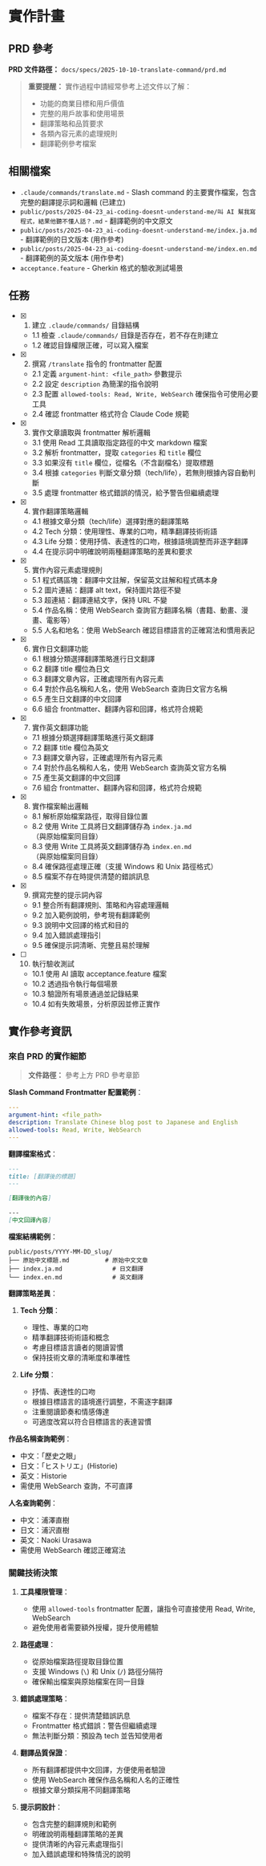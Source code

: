 # 實作計畫

## PRD 參考

**PRD 文件路徑：** `docs/specs/2025-10-10-translate-command/prd.md`

> **重要提醒：** 實作過程中請經常參考上述文件以了解：
>
> - 功能的商業目標和用戶價值
> - 完整的用戶故事和使用場景
> - 翻譯策略和品質要求
> - 各類內容元素的處理規則
> - 翻譯範例參考檔案

## 相關檔案

- `.claude/commands/translate.md` - Slash command 的主要實作檔案，包含完整的翻譯提示詞和邏輯 (已建立)
- `public/posts/2025-04-23_ai-coding-doesnt-understand-me/叫 AI 幫我寫程式，結果他聽不懂人話？.md` - 翻譯範例的中文原文
- `public/posts/2025-04-23_ai-coding-doesnt-understand-me/index.ja.md` - 翻譯範例的日文版本 (用作參考)
- `public/posts/2025-04-23_ai-coding-doesnt-understand-me/index.en.md` - 翻譯範例的英文版本 (用作參考)
- `acceptance.feature` - Gherkin 格式的驗收測試場景

## 任務

- [x] 1. 建立 `.claude/commands/` 目錄結構
  - 1.1 檢查 `.claude/commands/` 目錄是否存在，若不存在則建立
  - 1.2 確認目錄權限正確，可以寫入檔案

- [x] 2. 撰寫 `/translate` 指令的 frontmatter 配置
  - 2.1 定義 `argument-hint: <file_path>` 參數提示
  - 2.2 設定 `description` 為簡潔的指令說明
  - 2.3 配置 `allowed-tools: Read, Write, WebSearch` 確保指令可使用必要工具
  - 2.4 確認 frontmatter 格式符合 Claude Code 規範

- [x] 3. 實作文章讀取與 frontmatter 解析邏輯
  - 3.1 使用 Read 工具讀取指定路徑的中文 markdown 檔案
  - 3.2 解析 frontmatter，提取 `categories` 和 `title` 欄位
  - 3.3 如果沒有 `title` 欄位，從檔名（不含副檔名）提取標題
  - 3.4 根據 `categories` 判斷文章分類（tech/life），若無則根據內容自動判斷
  - 3.5 處理 frontmatter 格式錯誤的情況，給予警告但繼續處理

- [x] 4. 實作翻譯策略邏輯
  - 4.1 根據文章分類（tech/life）選擇對應的翻譯策略
  - 4.2 Tech 分類：使用理性、專業的口吻，精準翻譯技術術語
  - 4.3 Life 分類：使用抒情、表達性的口吻，根據語境調整而非逐字翻譯
  - 4.4 在提示詞中明確說明兩種翻譯策略的差異和要求

- [x] 5. 實作內容元素處理規則
  - 5.1 程式碼區塊：翻譯中文註解，保留英文註解和程式碼本身
  - 5.2 圖片連結：翻譯 alt text，保持圖片路徑不變
  - 5.3 超連結：翻譯連結文字，保持 URL 不變
  - 5.4 作品名稱：使用 WebSearch 查詢官方翻譯名稱（書籍、動畫、漫畫、電影等）
  - 5.5 人名和地名：使用 WebSearch 確認目標語言的正確寫法和慣用表記

- [x] 6. 實作日文翻譯功能
  - 6.1 根據分類選擇翻譯策略進行日文翻譯
  - 6.2 翻譯 title 欄位為日文
  - 6.3 翻譯文章內容，正確處理所有內容元素
  - 6.4 對於作品名稱和人名，使用 WebSearch 查詢日文官方名稱
  - 6.5 產生日文翻譯的中文回譯
  - 6.6 組合 frontmatter、翻譯內容和回譯，格式符合規範

- [x] 7. 實作英文翻譯功能
  - 7.1 根據分類選擇翻譯策略進行英文翻譯
  - 7.2 翻譯 title 欄位為英文
  - 7.3 翻譯文章內容，正確處理所有內容元素
  - 7.4 對於作品名稱和人名，使用 WebSearch 查詢英文官方名稱
  - 7.5 產生英文翻譯的中文回譯
  - 7.6 組合 frontmatter、翻譯內容和回譯，格式符合規範

- [x] 8. 實作檔案輸出邏輯
  - 8.1 解析原始檔案路徑，取得目錄位置
  - 8.2 使用 Write 工具將日文翻譯儲存為 `index.ja.md`（與原始檔案同目錄）
  - 8.3 使用 Write 工具將英文翻譯儲存為 `index.en.md`（與原始檔案同目錄）
  - 8.4 確保路徑處理正確（支援 Windows 和 Unix 路徑格式）
  - 8.5 檔案不存在時提供清楚的錯誤訊息

- [x] 9. 撰寫完整的提示詞內容
  - 9.1 整合所有翻譯規則、策略和內容處理邏輯
  - 9.2 加入範例說明，參考現有翻譯範例
  - 9.3 說明中文回譯的格式和目的
  - 9.4 加入錯誤處理指引
  - 9.5 確保提示詞清晰、完整且易於理解

- [ ] 10. 執行驗收測試
  - 10.1 使用 AI 讀取 acceptance.feature 檔案
  - 10.2 透過指令執行每個場景
  - 10.3 驗證所有場景通過並記錄結果
  - 10.4 如有失敗場景，分析原因並修正實作

## 實作參考資訊

### 來自 PRD 的實作細節
> **文件路徑：** 參考上方 PRD 參考章節

**Slash Command Frontmatter 配置範例**：
```yaml
---
argument-hint: <file_path>
description: Translate Chinese blog post to Japanese and English
allowed-tools: Read, Write, WebSearch
---
```

**翻譯檔案格式**：
```markdown
---
title: [翻譯後的標題]
---

[翻譯後的內容]

---
[中文回譯內容]
```

**檔案結構範例**：
```
public/posts/YYYY-MM-DD_slug/
├── 原始中文標題.md          # 原始中文文章
├── index.ja.md              # 日文翻譯
└── index.en.md              # 英文翻譯
```

**翻譯策略差異**：

1. **Tech 分類**：
   - 理性、專業的口吻
   - 精準翻譯技術術語和概念
   - 考慮目標語言讀者的閱讀習慣
   - 保持技術文章的清晰度和準確性

2. **Life 分類**：
   - 抒情、表達性的口吻
   - 根據目標語言的語境進行調整，不需逐字翻譯
   - 注重閱讀節奏和情感傳達
   - 可適度改寫以符合目標語言的表達習慣

**作品名稱查詢範例**：
- 中文：「歷史之眼」
- 日文：「ヒストリエ」(Historie)
- 英文：Historie
- 需使用 WebSearch 查詢，不可直譯

**人名查詢範例**：
- 中文：浦澤直樹
- 日文：浦沢直樹
- 英文：Naoki Urasawa
- 需使用 WebSearch 確認正確寫法

### 關鍵技術決策

1. **工具權限管理**：
   - 使用 `allowed-tools` frontmatter 配置，讓指令可直接使用 Read, Write, WebSearch
   - 避免使用者需要額外授權，提升使用體驗

2. **路徑處理**：
   - 從原始檔案路徑提取目錄位置
   - 支援 Windows (`\`) 和 Unix (`/`) 路徑分隔符
   - 確保輸出檔案與原始檔案在同一目錄

3. **錯誤處理策略**：
   - 檔案不存在：提供清楚錯誤訊息
   - Frontmatter 格式錯誤：警告但繼續處理
   - 無法判斷分類：預設為 tech 並告知使用者

4. **翻譯品質保證**：
   - 所有翻譯都提供中文回譯，方便使用者驗證
   - 使用 WebSearch 確保作品名稱和人名的正確性
   - 根據文章分類採用不同翻譯策略

5. **提示詞設計**：
   - 包含完整的翻譯規則和範例
   - 明確說明兩種翻譯策略的差異
   - 提供清晰的內容元素處理指引
   - 加入錯誤處理和特殊情況的說明
